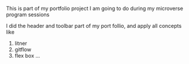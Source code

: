 This is part of my portfolio project I am going to do during my microverse program sessions

I did the header and toolbar part of my port follio, and apply all concepts like

   1. litner
   2. gitflow
   3. flex box ...

